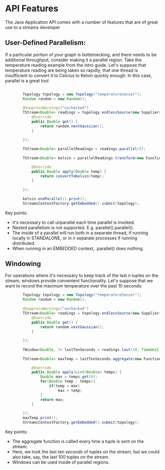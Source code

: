 # API Features

The Java Application API comes with a number of features that are of great use to a streams developer

## User-Defined Parallelism:
If a particular portion of your graph is bottelnecking, and there needs to be additional throughput, consider making it a parallel region. Take the temperature reading example from the intro guide. Let's suppose that temperature reading are being taken so rapidly, that one thread is insufficient to convert it to Celcius to Kelvin quickly enough. In this case, parallel is a great tool
``` Java
        
        Topology topology = new Topology("temperatureSensor");
        Random random = new Random();
        
        @SuppressWarnings("unchecked")
        TStream<Double> readings = topology.endlessSource(new Supplier<Double>(){
            @Override
            public Double get() {
                return random.nextGaussian();
            }
            
        });
        
        TStream<Double> parallelReadings = readings.parallel(5);
    
        TStream<Double> kelvin = parallelReadings.transform(new Function<Double, Double>(){

            @Override
            public Double apply(Double temp) {
                return convertToKelvin(temp);
            }
            
        });
        
        kelvin.endParallel().print();
        StreamsContextFactory.getEmbedded().submit(topology);
```
Key points:
* it's necessary to call unparallel each time parallel is invoked.
* Nested parallelism is not supported. E.g. parallel().parallel().
* The inside of a parallel will run both in a separate thread, if running locally in STANDALONE, or in *n* separate processes if running distributed.
* When running in an EMBEDDED context, .parallel() does nothing. 

## Windowing
For operations where it's necessary to keep track of the last *n* tuples on the stream, windows provide convenient functionality. Let's suppose that we want to record the maximum temperature over the past 10 seconds:
``` Java        
        Topology topology = new Topology("temperatureSensor");
        Random random = new Random();
        
        @SuppressWarnings("unchecked")
        TStream<Double> readings = topology.endlessSource(new Supplier<Double>(){
            @Override
            public Double get() {
                return random.nextGaussian();
            }
            
        });
        
        TWindow<Double, ?> lastTenSeconds = readings.last(10, TimeUnit.SECONDS);
        
        TStream<Double> maxTemp = lastTenSeconds.aggregate(new Function<List<Double>, Double>(){

            @Override
            public Double apply(List<Double> temps) {
                Double max = temps.get(0);
                for(Double temp : temps){
                    if(temp > max)
                        max = temp;
                }
                return max;
            }
            
        });
        maxTemp.print();
        StreamsContextFactory.getEmbedded().submit(topology);
```
Key points:
* The aggregate function is called every time a tuple is sent on the stream.
* Here, we took the last ten *seconds* of tuples on the stream, but we could also take, say, the last 100 tuples on the stream.
* Windows can be used inside of parallel regions.
